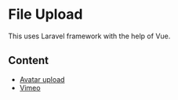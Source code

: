 # File Upload

This uses Laravel framework with the help of Vue.

## Content

- [Avatar upload](AVATAR.md)
- [Vimeo](VIMEO.md)
